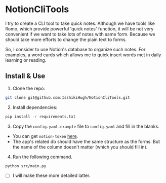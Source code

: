 # NotionCliTools

I try to create a CLI tool to take quick notes. Although we have tools like flomo, which provide powerful 'quick notes' function, it will be not very convenient if we want to take lots of notes with same form. Because we should take more efforts to change the plain text to forms.

So, I consider to use Notion's database to organize such notes. For examples, a word cards which allows me to quick insert words met in daily learning or reading.

## Install & Use

1. Clone the repo:

```bash
git clone git@github.com:IsshikiHugh/NotionCliTools.git
```

2. Install dependencies:

```bash
pip install -r requirements.txt
```

3. Copy the `config.yaml.example` file to `config.yaml` and fill in the blanks.

- You can get `notion-token` [here](https://www.notion.so/my-integrations).
- The app's related db should have the same structure as the forms. But the name of the column doesn't matter (which you should fill in).

4. Run the following command.

```bash
python src/main.py
```

- [ ] I will make these more detailed latter.
